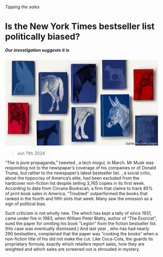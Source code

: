 ###### Tipping the sales

# Is the New York Times bestseller list politically biased? 

##### Our investigation suggests it is 

![image](images/20240615_CUD001.jpg) 

> Jun 11th 2024 

“The  is pure propaganda,” tweeted , a tech mogul, in March. Mr Musk was responding not to the newspaper’s coverage of his companies or of Donald Trump, but rather to the newspaper’s latest bestseller list. , a social critic, about the hypocrisy of America’s elite, had been excluded from the hardcover non-fiction list despite selling 3,765 copies in its first week. According to data from Circana Bookscan, a firm that claims to track 85% of print book sales in America, “Troubled” outperformed the books that ranked in the fourth and fifth slots that week. Many saw the omission as a sign of political bias. 

Such criticism is not wholly new. The which has kept a tally of  since 1931, came under fire in 1983, when William Peter Blatty, author of “The Exorcist”, sued the paper for omitting his book “Legion” from the fiction bestseller list. (His case was eventually dismissed.) And last year , who has had nearly 290 bestsellers, complained that the paper was “cooking the books” when a non-fiction title of his did not make the cut. Like Coca-Cola, the guards its proprietary formula; exactly which retailers report sales, how they are weighted and which sales are screened out is shrouded in mystery. 

